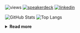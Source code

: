 ![views](https://komarev.com/ghpvc/?username=chck&color=blueviolet)
[![speakerdeck](https://img.shields.io/badge/Speaker_Deck-chck-8a2be2?style=flat-square&logo=speaker-deck)](https://speakerdeck.com/chck)
[![linkedin](https://img.shields.io/badge/LinkedIn-chck-8a2be2?style=flat-square&logo=linkedin)](https://www.linkedin.com/in/chck/)

<p align="left"> 
  <img alt="GitHub Stats" align="center" height="150" src="https://github-readme-stats-nine-umber-51.vercel.app/api?username=chck&count_private=true&show_icons=true&hide_title=true&theme=buefy" />
  <img alt="Top Langs" align="center" height="150" src="https://github-readme-stats-nine-umber-51.vercel.app/api/top-langs/?username=chck&layout=compact&count_private=true&show_icons=true&hide_title=true&theme=buefy" />
</p>

<details>
  <summary><b>Read more</b></summary>
  <br>

  <!--START_SECTION:waka-->
**🐱 My GitHub Data** 

> 📦 78.4 kB Used in GitHub's Storage 
 > 
> 💼 Opted to Hire
 > 
> 📜 133 Public Repositories 
 > 
> 🔑 21 Private Repositories 
 > 
**I'm a Night 🦉** 

```text
🌞 Morning                824 commits         ███░░░░░░░░░░░░░░░░░░░░░░   13.23 % 
🌆 Daytime                1989 commits        ████████░░░░░░░░░░░░░░░░░   31.93 % 
🌃 Evening                1789 commits        ███████░░░░░░░░░░░░░░░░░░   28.72 % 
🌙 Night                  1628 commits        ███████░░░░░░░░░░░░░░░░░░   26.13 % 
```
📅 **I'm Most Productive on Thursday** 

```text
Monday                   1249 commits        █████░░░░░░░░░░░░░░░░░░░░   20.05 % 
Tuesday                  989 commits         ████░░░░░░░░░░░░░░░░░░░░░   15.87 % 
Wednesday                1034 commits        ████░░░░░░░░░░░░░░░░░░░░░   16.60 % 
Thursday                 1425 commits        ██████░░░░░░░░░░░░░░░░░░░   22.87 % 
Friday                   643 commits         ███░░░░░░░░░░░░░░░░░░░░░░   10.32 % 
Saturday                 348 commits         █░░░░░░░░░░░░░░░░░░░░░░░░   05.59 % 
Sunday                   542 commits         ██░░░░░░░░░░░░░░░░░░░░░░░   08.70 % 
```


📊 **This Week I Spent My Time On** 

```text
💬 Programming Languages: 
Other                    35 hrs 40 mins      ██████████████████████░░░   87.44 % 
TypeScript               1 hr 25 mins        █░░░░░░░░░░░░░░░░░░░░░░░░   03.49 % 
Ruby                     39 mins             ░░░░░░░░░░░░░░░░░░░░░░░░░   01.61 % 
JavaScript               33 mins             ░░░░░░░░░░░░░░░░░░░░░░░░░   01.38 % 
JSON                     25 mins             ░░░░░░░░░░░░░░░░░░░░░░░░░   01.06 % 

🔥 Editors: 
Chrome                   35 hrs 36 mins      ██████████████████████░░░   87.27 % 
WebStorm                 2 hrs 35 mins       ██░░░░░░░░░░░░░░░░░░░░░░░   06.36 % 
Neovim                   2 hrs 12 mins       █░░░░░░░░░░░░░░░░░░░░░░░░   05.42 % 
PyCharm                  16 mins             ░░░░░░░░░░░░░░░░░░░░░░░░░   00.69 % 
Obsidian                 6 mins              ░░░░░░░░░░░░░░░░░░░░░░░░░   00.26 % 
```

**I Mostly Code in Python** 

```text
Python                   43 repos            █████████░░░░░░░░░░░░░░░░   34.13 % 
Jupyter Notebook         18 repos            ████░░░░░░░░░░░░░░░░░░░░░   14.29 % 
Rust                     7 repos             █░░░░░░░░░░░░░░░░░░░░░░░░   05.56 % 
TypeScript               4 repos             █░░░░░░░░░░░░░░░░░░░░░░░░   03.17 % 
Astro                    1 repo              ░░░░░░░░░░░░░░░░░░░░░░░░░   00.79 % 
```



**Timeline**

![Lines of Code chart](https://raw.githubusercontent.com/chck/chck/main/assets/bar_graph.png)


 Last Updated on 2024-04-07 01:28 UTC
<!--END_SECTION:waka-->
</details>

